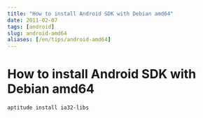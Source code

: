 ```yaml
---
title: "How to install Android SDK with Debian amd64"
date: 2011-02-07
tags: [android]
slug: android-amd64
aliases: [/en/tips/android-amd64]
---
```

# How to install Android SDK with Debian amd64

```
aptitude install ia32-libs
```





